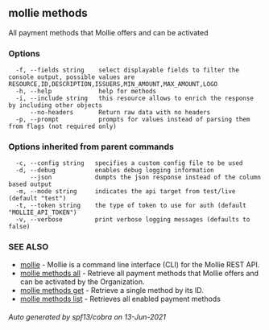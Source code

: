 ## mollie methods

All payment methods that Mollie offers and can be activated

### Options

```
  -f, --fields string    select displayable fields to filter the console output, possible values are RESOURCE,ID,DESCRIPTION,ISSUERS,MIN_AMOUNT,MAX_AMOUNT,LOGO
  -h, --help             help for methods
  -i, --include string   this resource allows to enrich the response by including other objects
      --no-headers       Return raw data with no headers
  -p, --prompt           prompts for values instead of parsing them from flags (not required only)
```

### Options inherited from parent commands

```
  -c, --config string   specifies a custom config file to be used
  -d, --debug           enables debug logging information
      --json            dumpts the json response instead of the column based output
  -m, --mode string     indicates the api target from test/live (default "test")
  -t, --token string    the type of token to use for auth (default "MOLLIE_API_TOKEN")
  -v, --verbose         print verbose logging messages (defaults to false)
```

### SEE ALSO

* [mollie](mollie.md)	 - Mollie is a command line interface (CLI) for the Mollie REST API.
* [mollie methods all](mollie_methods_all.md)	 - Retrieve all payment methods that Mollie offers and can be activated by the Organization.
* [mollie methods get](mollie_methods_get.md)	 - Retrieve a single method by its ID.
* [mollie methods list](mollie_methods_list.md)	 - Retrieves all enabled payment methods

###### Auto generated by spf13/cobra on 13-Jun-2021
